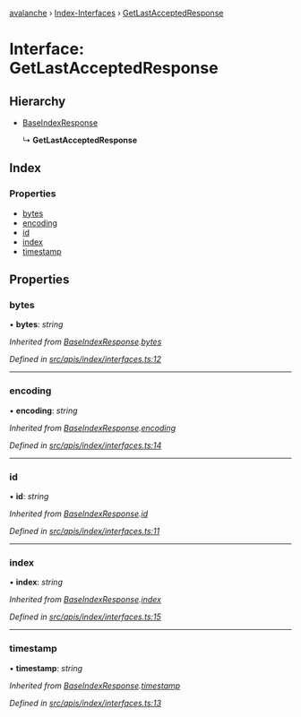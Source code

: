 [avalanche](../README.md) › [Index-Interfaces](../modules/index_interfaces.md) › [GetLastAcceptedResponse](index_interfaces.getlastacceptedresponse.md)

# Interface: GetLastAcceptedResponse

## Hierarchy

* [BaseIndexResponse](index_interfaces.baseindexresponse.md)

  ↳ **GetLastAcceptedResponse**

## Index

### Properties

* [bytes](index_interfaces.getlastacceptedresponse.md#bytes)
* [encoding](index_interfaces.getlastacceptedresponse.md#encoding)
* [id](index_interfaces.getlastacceptedresponse.md#id)
* [index](index_interfaces.getlastacceptedresponse.md#index)
* [timestamp](index_interfaces.getlastacceptedresponse.md#timestamp)

## Properties

###  bytes

• **bytes**: *string*

*Inherited from [BaseIndexResponse](index_interfaces.baseindexresponse.md).[bytes](index_interfaces.baseindexresponse.md#bytes)*

*Defined in [src/apis/index/interfaces.ts:12](https://github.com/ava-labs/avalanchejs/blob/62a14d4/src/apis/index/interfaces.ts#L12)*

___

###  encoding

• **encoding**: *string*

*Inherited from [BaseIndexResponse](index_interfaces.baseindexresponse.md).[encoding](index_interfaces.baseindexresponse.md#encoding)*

*Defined in [src/apis/index/interfaces.ts:14](https://github.com/ava-labs/avalanchejs/blob/62a14d4/src/apis/index/interfaces.ts#L14)*

___

###  id

• **id**: *string*

*Inherited from [BaseIndexResponse](index_interfaces.baseindexresponse.md).[id](index_interfaces.baseindexresponse.md#id)*

*Defined in [src/apis/index/interfaces.ts:11](https://github.com/ava-labs/avalanchejs/blob/62a14d4/src/apis/index/interfaces.ts#L11)*

___

###  index

• **index**: *string*

*Inherited from [BaseIndexResponse](index_interfaces.baseindexresponse.md).[index](index_interfaces.baseindexresponse.md#index)*

*Defined in [src/apis/index/interfaces.ts:15](https://github.com/ava-labs/avalanchejs/blob/62a14d4/src/apis/index/interfaces.ts#L15)*

___

###  timestamp

• **timestamp**: *string*

*Inherited from [BaseIndexResponse](index_interfaces.baseindexresponse.md).[timestamp](index_interfaces.baseindexresponse.md#timestamp)*

*Defined in [src/apis/index/interfaces.ts:13](https://github.com/ava-labs/avalanchejs/blob/62a14d4/src/apis/index/interfaces.ts#L13)*
